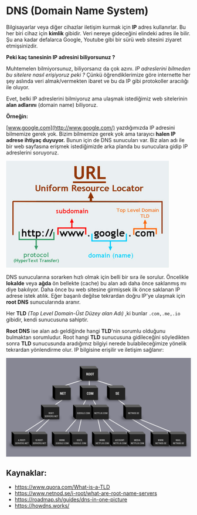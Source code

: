 # DNS (Domain Name System)

Bilgisayarlar veya diğer cihazlar iletişim kurmak için **IP** adres kullanırlar. Bu her biri cihaz için **kimlik** gibidir. Veri nereye gideceğini elindeki adres ile bilir. Şu ana kadar defalarca Google, Youtube gibi bir sürü web sitesini ziyaret etmişsinizdir. 

**Peki kaç tanesinin IP adresini biliyorsunuz ?**

Muhtemelen bilmiyorsunuz, biliyorsanız da çok azını. *IP adreslerini bilmeden bu sitelere nasıl erişiyoruz peki ?* Çünkü öğrendiklerimize göre internette her şey aslında veri almak/vermekten ibaret ve bu da IP gibi protokoller aracılığı ile oluyor. 

Evet, belki IP adreslerini bilmiyoruz ama ulaşmak istediğimiz web sitelerinin **alan adlarını**  (domain name) biliyoruz.

**Örneğin:**

[www.google.com](http://www.google.com/) yazdığımızda IP adresini bilmemize gerek yok. Bizim bilmemize gerek yok ama tarayıcı **halen IP adrese ihtiyaç duyuyor.** Bunun için de DNS sunucuları var. Biz alan adı ile bir web sayfasına erişmek istediğimizde arka planda bu sunuculara gidip IP adreslerini soruyoruz. 

![URL](https://raw.githubusercontent.com/Kodluyoruz/taskforce/main/basics-for-everyone/DNS/figures/URL.png)

DNS sunucularına sorarken hızlı olmak için belli bir sıra ile sorulur. Öncelikle **lokalde** veya **ağda** ön bellekte (cache) bu alan adı daha önce saklanmış mı diye bakılıyor. Daha önce bu web sitesine girmişsek ilk önce saklanan IP adrese istek atılık. Eğer başarılı değilse tekrardan doğru IP'ye ulaşmak için **root DNS** sunucularında aranır. 

Her **TLD** *(Top Level Domain-Üst Düzey alan Adı)* ,ki bunlar `.com,.me,.io` gibidir, kendi sunucusuna sahiptir. 

**Root DNS** ise alan adı geldiğinde hangi **TLD**'nin sorumlu olduğunu bulmaktan sorumludur. Root hangi **TLD** sunucusuna gidileceğini söyledikten sonra **TLD** sunucusunda aradığımız bilgiyi nerede bulabileceğimize yönelik tekrardan yönlendirme olur. IP bilgisine erişilir ve iletişim sağlanır:

![Root_DNS](https://raw.githubusercontent.com/Kodluyoruz/taskforce/main/basics-for-everyone/DNS/figures/ROOT_DNS.png)

## Kaynaklar:

- https://www.quora.com/What-is-a-TLD
- https://www.netnod.se/i-root/what-are-root-name-servers
- https://roadmap.sh/guides/dns-in-one-picture
- https://howdns.works/

